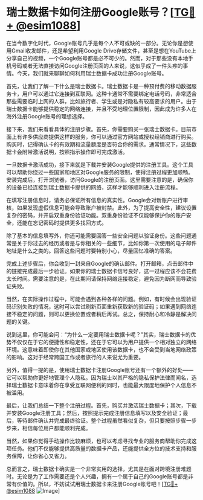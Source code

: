 # 瑞士数据卡如何注册Google账号？[[TG💪+ @esim1088](https://t.me/s/esim1088)]

在当今数字化时代，Google账号几乎是每个人不可或缺的一部分。无论你是想使用Gmail收发邮件，还是希望利用Google Drive存储文件，甚至是想在YouTube上分享自己的视频，一个Google账号都是必不可少的。然而，对于那些没有本地手机号码或者无法直接访问Google注册页面的人来说，这似乎成了一件头疼的事情。今天，我们就来聊聊如何利用瑞士数据卡成功注册Google账号。

首先，让我们了解一下什么是瑞士数据卡。瑞士数据卡是一种预付费的移动数据服务卡，用户可以通过它连接到互联网。这种卡通常不需要绑定电话号码，非常适合那些需要临时上网的人群，比如旅行者、学生或是对隐私有较高要求的用户。由于瑞士数据卡能够提供稳定的网络连接，并且不受地理位置限制，因此成为许多人在海外注册Google账号的理想选择。

接下来，我们来看看具体的注册步骤。首先，你需要购买一张瑞士数据卡。目前市面上有许多供应商提供这样的服务，你可以通过官方网站或授权经销商进行购买。购买时，记得确认卡的有效期和流量额度是否符合你的需求。通常情况下，这些数据卡会附带激活说明，按照指示操作即可完成激活。

一旦数据卡激活成功，接下来就是下载并安装Google提供的注册工具。这个工具可以帮助你绕过一些国家和地区对Google服务的限制，使得注册过程更加顺畅。安装完成后，打开浏览器，访问Google的注册页面。这里需要注意的是，确保你的设备已经连接到瑞士数据卡提供的网络，这样才能够顺利进入注册流程。

在填写注册信息时，请务必保证所有信息的真实性。Google会对新账户进行审核，如果发现虚假信息可能会导致账户被封禁。此外，为了提高安全性，建议设置复杂的密码，并开启双重身份验证功能。双重身份验证不仅能够保护你的账户安全，还能在忘记密码时提供更多找回方式。

除了基本的信息填写外，你还可能需要回答一些安全问题以验证身份。这些问题通常是关于你过去的经历或者是与你相关的一些细节，比如你第一次使用的电子邮件地址是什么之类的。回答这些问题时要特别小心，尽量回忆准确的答案。

完成上述步骤后，你会收到一封来自Google的确认邮件。打开邮箱，点击邮件中的链接完成最后一步验证。如果你的瑞士数据卡信号良好，这一过程应该不会花费太长时间。需要注意的是，在此期间请保持网络连接稳定，避免因为断网而导致验证失败。

当然，在实际操作过程中，可能会遇到各种各样的问题。例如，有时候会出现验证码识别失败的情况，这时可以尝试刷新页面重新获取新的验证码；如果遇到网络连接不稳定的问题，则可以更换位置或者稍后再试。总之，保持耐心和冷静是解决问题的关键。

说到这里，你可能会问：“为什么一定要用瑞士数据卡呢？”其实，瑞士数据卡的优势不仅仅在于它的便捷性和稳定性，还在于它可以为用户提供一个相对独立的网络环境。这意味着即使你在其他国家或地区使用该数据卡，也不会受到当地网络政策的影响。这对于经常跨国工作或者旅行的人来说尤为重要。

另外，值得一提的是，使用瑞士数据卡注册Google账号还有一个额外的好处——它可以帮助你更好地管理个人隐私。因为瑞士以其严格的隐私保护法律而闻名，选择瑞士数据卡意味着你在享受互联网便利的同时，也能最大限度地保护个人信息不被滥用。

最后，让我们总结一下整个注册过程。首先，购买并激活瑞士数据卡；其次，下载并安装Google注册工具；然后，按照提示完成注册信息填写以及安全验证；最后，等待邮件确认并完成最终验证。整个过程虽然看似复杂，但只要按照步骤一步步来，相信每位用户都能顺利完成。

当然，如果你觉得手动操作比较麻烦，也可以考虑寻找专业的服务商帮助你完成这项任务。他们不仅能够提供高质量的数据卡产品，还能提供全方位的技术支持和服务保障，让你省心又省力。

总而言之，瑞士数据卡确实是一个非常实用的选择，尤其是在面对跨境注册难题时。无论是为了工作需要还是个人兴趣，拥有一个属于自己的Google账号都是非常有价值的。所以，不妨试试用瑞士数据卡来注册Google账号吧！[[TG💪+ @esim1088](https://t.me/s/esim1088) ![Image](https://i.postimg.cc/4NQfJmqS/Snipaste-2025-05-13-00-14-12.png)]
